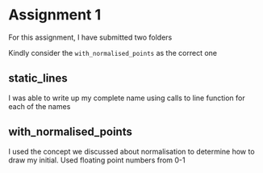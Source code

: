 # Assignment 1

For this assignment, I have submitted two folders

Kindly consider the `with_normalised_points` as the correct one

## static_lines
I was able to write up my complete name using calls to line function for each of the names


## with_normalised_points
I used the concept we discussed about normalisation to determine how to draw my initial. Used floating point numbers from 0-1
